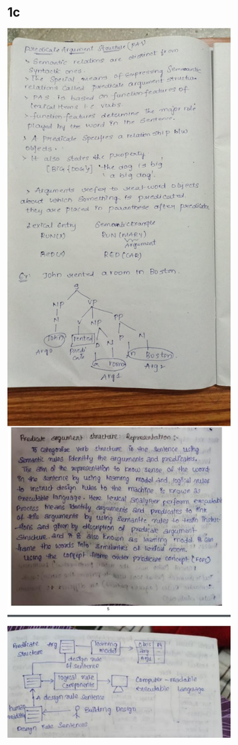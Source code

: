 # 1c
<!DOCTYPE html>
<html lang="en">
<head>
    <meta charset="UTF-8">
    <meta http-equiv="X-UA-Compatible" content="IE=edge">
    <meta name="viewport" content="width=device-width, initial-scale=1.0">
    <title>Document</title>
</head>
<body>
   <img src="1 (2).jpeg" alt=""><br>
   <img src="1 (1).jpeg" alt=""><br>

   
   
   
   
    
   
</body>
</html>
